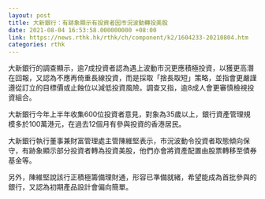 ```yaml
---
layout: post
title: 大新銀行：有跡象顯示有投資者因市況波動轉投美股
date: 2021-08-04 16:53:58.000000000 +08:00
link: https://news.rthk.hk/rthk/ch/component/k2/1604233-20210804.htm
categories: rthk
---
```


大新銀行的調查顯示，逾7成投資者認為遇上波動市況更應積極投資，以獲更高潛在回報，又認為不應再倚重長線投資，而是採取「捨長取短」策略，並指會更嚴謹遵從訂立的目標價或止蝕位以減低投資風險。調查又指，逾8成人會更審慎檢視投資組合。

大新銀行今年上半年收集600位投資者意見，對象為35歲以上，銀行資產管理規模多於100萬港元，在過去12個月有參與投資的香港居民。

大新銀行執行董事兼財富管理處主管陳維堅表示，市況波動令投資者取態傾向保守，有跡象顯示部分投資者轉為投資美股，他們亦會將資產配置由股票轉移至債券基金等。

另外，陳維堅說該行正積極籌備理財通，形容已準備就緒，希望能成為首批參與的銀行，又認為初期產品設計會偏向簡單。
